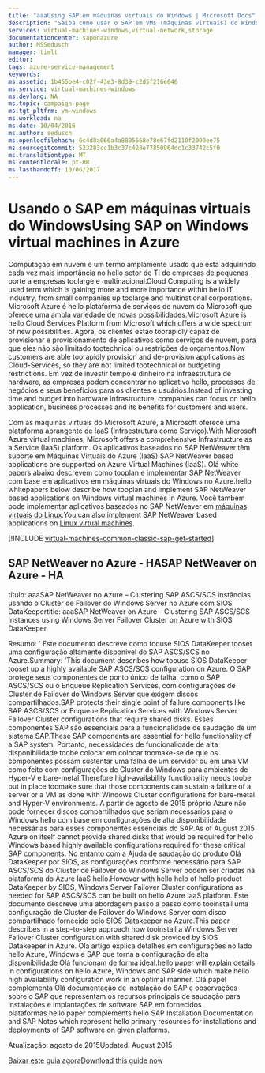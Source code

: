 ```yaml
---
title: "aaaUsing SAP em máquinas virtuais do Windows | Microsoft Docs"
description: "Saiba como usar o SAP em VMs (máquinas virtuais) do Windows no Microsoft Azure"
services: virtual-machines-windows,virtual-network,storage
documentationcenter: saponazure
author: MSSedusch
manager: timlt
editor: 
tags: azure-service-management
keywords: 
ms.assetid: 1b455be4-c02f-43e3-8d39-c2d5f216e646
ms.service: virtual-machines-windows
ms.devlang: NA
ms.topic: campaign-page
ms.tgt_pltfrm: vm-windows
ms.workload: na
ms.date: 10/04/2016
ms.author: sedusch
ms.openlocfilehash: 6c4d8a066a4a8805668e78e67fd2110f2000ee75
ms.sourcegitcommit: 523283cc1b3c37c428e77850964dc1c33742c5f0
ms.translationtype: MT
ms.contentlocale: pt-BR
ms.lasthandoff: 10/06/2017
---
```

# <a name="using-sap-on-windows-virtual-machines-in-azure"></a><span data-ttu-id="ec3f6-103">Usando o SAP em máquinas virtuais do Windows</span><span class="sxs-lookup"><span data-stu-id="ec3f6-103">Using SAP on Windows virtual machines in Azure</span></span>
<span data-ttu-id="ec3f6-104">Computação em nuvem é um termo amplamente usado que está adquirindo cada vez mais importância no hello setor de TI de empresas de pequenas porte a empresas toolarge e multinacional.</span><span class="sxs-lookup"><span data-stu-id="ec3f6-104">Cloud Computing is a widely used term which is gaining more and more importance within hello IT industry, from small companies up toolarge and multinational corporations.</span></span> <span data-ttu-id="ec3f6-105">Microsoft Azure é hello plataforma de serviços de nuvem da Microsoft que oferece uma ampla variedade de novas possibilidades.</span><span class="sxs-lookup"><span data-stu-id="ec3f6-105">Microsoft Azure is hello Cloud Services Platform from Microsoft which offers a wide spectrum of new possibilities.</span></span> <span data-ttu-id="ec3f6-106">Agora, os clientes estão toorapidly capaz de provisionar e provisionamento de aplicativos como serviços de nuvem, para que eles não são limitado tootechnical ou restrições de orçamentos.</span><span class="sxs-lookup"><span data-stu-id="ec3f6-106">Now customers are able toorapidly provision and de-provision applications as Cloud-Services, so they are not limited tootechnical or budgeting restrictions.</span></span> <span data-ttu-id="ec3f6-107">Em vez de investir tempo e dinheiro na infraestrutura de hardware, as empresas podem concentrar no aplicativo hello, processos de negócios e seus benefícios para os clientes e usuários.</span><span class="sxs-lookup"><span data-stu-id="ec3f6-107">Instead of investing time and budget into hardware infrastructure, companies can focus on hello application, business processes and its benefits for customers and users.</span></span>

<span data-ttu-id="ec3f6-108">Com as máquinas virtuais do Microsoft Azure, a Microsoft oferece uma plataforma abrangente de IaaS (Infraestrutura como Serviço).</span><span class="sxs-lookup"><span data-stu-id="ec3f6-108">With Microsoft Azure virtual machines, Microsoft offers a comprehensive Infrastructure as a Service (IaaS) platform.</span></span> <span data-ttu-id="ec3f6-109">Os aplicativos baseados no SAP NetWeaver têm suporte em Máquinas Virtuais do Azure (IaaS).</span><span class="sxs-lookup"><span data-stu-id="ec3f6-109">SAP NetWeaver based applications are supported on Azure Virtual Machines (IaaS).</span></span> <span data-ttu-id="ec3f6-110">Olá white papers abaixo descrevem como tooplan e implementar SAP NetWeaver com base em aplicativos em máquinas virtuais do Windows no Azure.</span><span class="sxs-lookup"><span data-stu-id="ec3f6-110">hello whitepapers below describe how tooplan and implement SAP NetWeaver based applications on Windows virtual machines in Azure.</span></span> <span data-ttu-id="ec3f6-111">Você também pode implementar aplicativos baseados no SAP NetWeaver em [máquinas virtuais do Linux](../../linux/classic/sap-get-started.md).</span><span class="sxs-lookup"><span data-stu-id="ec3f6-111">You can also implement SAP NetWeaver based applications on [Linux virtual machines](../../linux/classic/sap-get-started.md).</span></span>

[!INCLUDE [virtual-machines-common-classic-sap-get-started](../../../../includes/virtual-machines-common-classic-sap-get-started.md)]

## <a name="sap-netweaver-on-azure---ha"></a><span data-ttu-id="ec3f6-112">SAP NetWeaver no Azure - HA</span><span class="sxs-lookup"><span data-stu-id="ec3f6-112">SAP NetWeaver on Azure - HA</span></span>
<span data-ttu-id="ec3f6-113">título: aaaSAP NetWeaver no Azure – Clustering SAP ASCS/SCS instâncias usando o Cluster de Failover do Windows Server no Azure com SIOS DataKeeper</span><span class="sxs-lookup"><span data-stu-id="ec3f6-113">title: aaaSAP NetWeaver on Azure - Clustering SAP ASCS/SCS Instances using Windows Server Failover Cluster on Azure with SIOS DataKeeper</span></span>

<span data-ttu-id="ec3f6-114">Resumo: ' Este documento descreve como toouse SIOS DataKeeper tooset uma configuração altamente disponível do SAP ASCS/SCS no Azure.</span><span class="sxs-lookup"><span data-stu-id="ec3f6-114">Summary: 'This document describes how toouse SIOS DataKeeper tooset up a highly available SAP ASCS/SCS configuration on Azure.</span></span> <span data-ttu-id="ec3f6-115">O SAP protege seus componentes de ponto único de falha, como o SAP ASCS/SCS ou o Enqueue Replication Services, com configurações de Cluster de Failover do Windows Server que exigem discos compartilhados.</span><span class="sxs-lookup"><span data-stu-id="ec3f6-115">SAP protects their single point of failure components like SAP ASCS/SCS or Enqueue Replication Services with Windows Server Failover Cluster configurations that require shared disks.</span></span> <span data-ttu-id="ec3f6-116">Esses componentes SAP são essenciais para a funcionalidade de saudação de um sistema SAP.</span><span class="sxs-lookup"><span data-stu-id="ec3f6-116">These SAP components are essential for hello functionality of a SAP system.</span></span> <span data-ttu-id="ec3f6-117">Portanto, necessidades de funcionalidade de alta disponibilidade toobe colocar em colocar toomake-se de que os componentes possam sustentar uma falha de um servidor ou em uma VM como feito com configurações de Cluster do Windows para ambientes de Hyper-V e bare-metal.</span><span class="sxs-lookup"><span data-stu-id="ec3f6-117">Therefore high-availability functionality needs toobe put in place toomake sure that those components can sustain a failure of a server or a VM as done with Windows Cluster configurations for bare-metal and Hyper-V environments.</span></span> <span data-ttu-id="ec3f6-118">A partir de agosto de 2015 próprio Azure não pode fornecer discos compartilhados que seriam necessários para o Windows hello com base em configurações de alta disponibilidade necessárias para esses componentes essenciais do SAP.</span><span class="sxs-lookup"><span data-stu-id="ec3f6-118">As of August 2015 Azure on itself cannot provide shared disks that would be required for hello Windows based highly available configurations required for these critical SAP components.</span></span> <span data-ttu-id="ec3f6-119">No entanto com a Ajuda de saudação do produto Olá DataKeeper por SIOS, as configurações conforme necessário para SAP ASCS/SCS do Cluster de Failover do Windows Server podem ser criadas na plataforma do Azure IaaS hello.</span><span class="sxs-lookup"><span data-stu-id="ec3f6-119">However with hello help of hello product DataKeeper by SIOS, Windows Server Failover Cluster configurations as needed for SAP ASCS/SCS can be built on hello Azure IaaS platform.</span></span> <span data-ttu-id="ec3f6-120">Este documento descreve uma abordagem passo a passo como tooinstall uma configuração de Cluster de Failover do Windows Server com disco compartilhado fornecido pelo SIOS Datakeeper no Azure.</span><span class="sxs-lookup"><span data-stu-id="ec3f6-120">This paper describes in a step-to-step approach how tooinstall a Windows Server Failover Cluster configuration with shared disk provided by SIOS Datakeeper in Azure.</span></span> <span data-ttu-id="ec3f6-121">Olá artigo explica detalhes em configurações no lado hello Azure, Windows e SAP que torna a configuração de alta disponibilidade Olá funcionam de forma ideal.</span><span class="sxs-lookup"><span data-stu-id="ec3f6-121">hello paper will explain details in configurations on hello Azure, Windows and SAP side which make hello high availability configuration work in an optimal manner.</span></span> <span data-ttu-id="ec3f6-122">Olá papel complementa Olá documentação de instalação do SAP e observações sobre o SAP que representam os recursos principais de saudação para instalações e implantações de software SAP em fornecidos plataformas.</span><span class="sxs-lookup"><span data-stu-id="ec3f6-122">hello paper complements hello SAP Installation Documentation and SAP Notes which represent hello primary resources for installations and deployments of SAP software on given platforms.</span></span>

<span data-ttu-id="ec3f6-123">Atualização: agosto de 2015</span><span class="sxs-lookup"><span data-stu-id="ec3f6-123">Updated: August 2015</span></span>

[<span data-ttu-id="ec3f6-124">Baixar este guia agora</span><span class="sxs-lookup"><span data-stu-id="ec3f6-124">Download this guide now</span></span>](http://go.microsoft.com/fwlink/?LinkId=613056)

